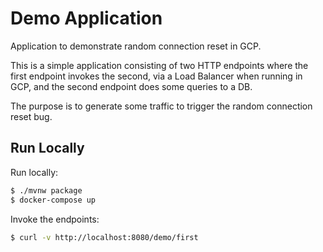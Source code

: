 # Demo Application

Application to demonstrate random connection reset in GCP.

This is a simple application consisting of two HTTP endpoints where the first endpoint invokes the second, via a Load Balancer when running in GCP, and the second endpoint does some queries to a DB.

The purpose is to generate some traffic to trigger the random connection reset bug.

## Run Locally

Run locally:

```bash
$ ./mvnw package
$ docker-compose up
```

Invoke the endpoints:

```bash
$ curl -v http://localhost:8080/demo/first
```

